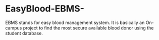 # EasyBlood-EBMS-
EBMS stands for easy blood management system. It is basically an On-campus project to  find the most secure available blood donor using the student database.
